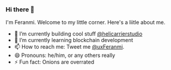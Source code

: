 ### Hi there 👋
I'm Feranmi. Welcome to my little corner. Here's a liitle about me.

- 🔭 I’m currently building cool stuff <a href="https://helicarrier.studio">@helicarrierstudio</a>
- 🌱 I’m currently learning blockchain development
- 📫 How to reach me: Tweet me <a href="https://twitter.com/uxFeranmi">@uxFeranmi</a>.
- 😄 Pronouns: he/him, or any others really
- ⚡ Fun fact: Onions are overrated
